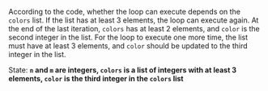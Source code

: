 According to the code, whether the loop can execute depends on the `colors` list. If the list has at least 3 elements, the loop can execute again. At the end of the last iteration, `colors` has at least 2 elements, and `color` is the second integer in the list. For the loop to execute one more time, the list must have at least 3 elements, and `color` should be updated to the third integer in the list. 

State: **`n` and `m` are integers, `colors` is a list of integers with at least 3 elements, `color` is the third integer in the `colors` list**